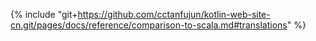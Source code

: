 {% include "git+https://github.com/cctanfujun/kotlin-web-site-cn.git/pages/docs/reference/comparison-to-scala.md#translations" %}
